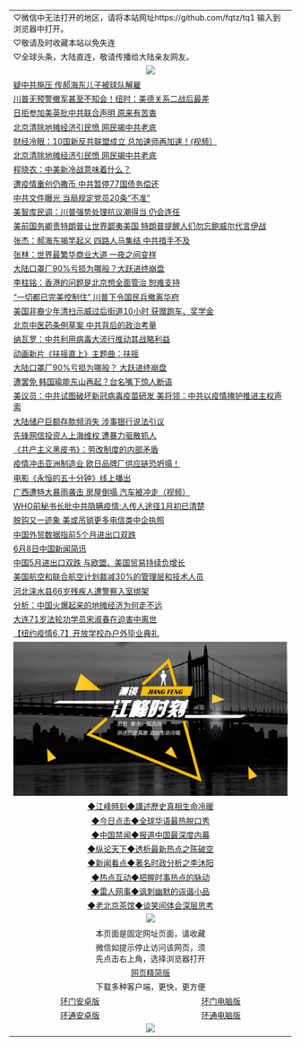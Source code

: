  <table>
 
<tr>
<td colspan="2" align=left>
♡微信中无法打开的地区，请将本站网址https://github.com/fqtz/tq1 输入到浏览器中打开。 
 </td>
</tr>
 <tr>
 <td colspan="2" align=left>
♡敬请及时收藏本站以免失连
 </td>
   <tr>
<td colspan="2" align=left>
♡全球头条，大陆直连，敬请传播给大陆亲友网友。
 </td>
</tr>


<tr>
    <td colspan="2" align=center><img src="https://cdn.jsdelivr.net/gh/gyoupiodf/im1/%E7%BD%91%E9%97%A8%E6%96%B0%E9%97%BB1.jpg"></td>
 </tr>

<tr><td colspan="2" align="left"><a href="https://qeb.xfthy.casa/?name=c1181747&key=xcyufvbtjvhwwrpc&from=gy2">疑中共施压 传郝海东儿子被球队解雇</a></td></tr>
<tr><td colspan="2" align="left"><a href="https://qeb.xfthy.casa/?name=c1181744&key=xcyufvbtjvhwwrpc&from=gy2">川普无预警撤军甚至不知会！纽时：美德关系二战后最差</a></td></tr>
<tr><td colspan="2" align="left"><a href="https://qeb.xfthy.casa/?name=c1181750&key=xcyufvbtjvhwwrpc&from=gy2">日拒参加美英批中共联合声明 原来有苦衷</a></td></tr>
<tr><td colspan="2" align="left"><a href="https://qeb.xfthy.casa/?name=c1181748&key=xcyufvbtjvhwwrpc&from=gy2">北京清除地摊经济引民愤 网民揭中共老底</a></td></tr>
<tr><td colspan="2" align="left"><a href="https://qeb.xfthy.casa/?name=c1181773&key=xcyufvbtjvhwwrpc&from=gy2">财经冷眼：10国新反共联盟成立  总加速师再加速！(视频）</a></td></tr>
<tr><td colspan="2" align="left"><a href="https://qeb.xfthy.casa/?name=c1181763&key=xcyufvbtjvhwwrpc&from=gy2">北京清除地摊经济引民愤 网民揭中共老底</a></td></tr>
<tr><td colspan="2" align="left"><a href="https://qeb.xfthy.casa/?name=c1181739&key=xcyufvbtjvhwwrpc&from=gy2">程晓农：中美新冷战意味着什么？</a></td></tr>
<tr><td colspan="2" align="left"><a href="https://qeb.xfthy.casa/?name=c1181761&key=xcyufvbtjvhwwrpc&from=gy2">遭疫情重创仍撒币 中共暂停77国债务偿还</a></td></tr>
<tr><td colspan="2" align="left"><a href="https://qeb.xfthy.casa/?name=c1181759&key=xcyufvbtjvhwwrpc&from=gy2">中共文件曝光 当局规定党员20条“不准”</a></td></tr>
<tr><td colspan="2" align="left"><a href="https://qeb.xfthy.casa/?name=c1181743&key=xcyufvbtjvhwwrpc&from=gy2">美智库民调：川普强势处理抗议潮得当 仍会连任</a></td></tr>
<tr><td colspan="2" align="left"><a href="https://qeb.xfthy.casa/?name=c1181755&key=xcyufvbtjvhwwrpc&from=gy2">美前国务卿责特朗普让世界鄙夷美国 特朗普提醒人们勿忘鲍威尔代言伊战</a></td></tr>
<tr><td colspan="2" align="left"><a href="https://qeb.xfthy.casa/?name=c1181779&key=xcyufvbtjvhwwrpc&from=gy2">张杰：郝海东揭竿起义 四路人马集结 中共措手不及</a></td></tr>
<tr><td colspan="2" align="left"><a href="https://qeb.xfthy.casa/?name=c1181740&key=xcyufvbtjvhwwrpc&from=gy2">张林：世界最繁华商业大道 一夜之间变样</a></td></tr>
<tr><td colspan="2" align="left"><a href="https://qeb.xfthy.casa/?name=c1181764&key=xcyufvbtjvhwwrpc&from=gy2">大陆口罩厂90%亏损为哪般？大跃进终崩盘</a></td></tr>
<tr><td colspan="2" align="left"><a href="https://qeb.xfthy.casa/?name=c1181757&key=xcyufvbtjvhwwrpc&from=gy2">李柱铭：香港的问题是北京想全面管治 恕难支持</a></td></tr>
<tr><td colspan="2" align="left"><a href="https://qeb.xfthy.casa/?name=c1181741&key=xcyufvbtjvhwwrpc&from=gy2">“一切都已完美控制住” 川普下令国民兵撤离华府</a></td></tr>
<tr><td colspan="2" align="left"><a href="https://qeb.xfthy.casa/?name=c1181749&key=xcyufvbtjvhwwrpc&from=gy2">美国非裔少年清扫示威过后街道10小时 获赠跑车、奖学金</a></td></tr>
<tr><td colspan="2" align="left"><a href="https://qeb.xfthy.casa/?name=c1181753&key=xcyufvbtjvhwwrpc&from=gy2">北京中医药条例草案 中共背后的政治考量</a></td></tr>
<tr><td colspan="2" align="left"><a href="https://qeb.xfthy.casa/?name=c1181752&key=xcyufvbtjvhwwrpc&from=gy2">纳瓦罗：中共利用病毒大流行推动其战略利益</a></td></tr>
<tr><td colspan="2" align="left"><a href="https://qeb.xfthy.casa/?name=c1181772&key=xcyufvbtjvhwwrpc&from=gy2">动画新片《扶摇直上》主题曲：扶摇</a></td></tr>
<tr><td colspan="2" align="left"><a href="https://qeb.xfthy.casa/?name=c1181746&key=xcyufvbtjvhwwrpc&from=gy2">大陆口罩厂90%亏损为哪般？ 大跃进终崩盘</a></td></tr>
<tr><td colspan="2" align="left"><a href="https://qeb.xfthy.casa/?name=c1181769&key=xcyufvbtjvhwwrpc&from=gy2">遭罢免 韩国瑜能东山再起？台名嘴下惊人断语</a></td></tr>
<tr><td colspan="2" align="left"><a href="https://qeb.xfthy.casa/?name=c1181754&key=xcyufvbtjvhwwrpc&from=gy2">美议员：中共试图破坏新冠病毒疫苗研发 美将领：中共以疫情掩护推进主权声索</a></td></tr>
<tr><td colspan="2" align="left"><a href="https://qeb.xfthy.casa/?name=c1181777&key=xcyufvbtjvhwwrpc&from=gy2">大陆储户巨额存款频消失 涉事银行说法引议</a></td></tr>
<tr><td colspan="2" align="left"><a href="https://qeb.xfthy.casa/?name=c1181765&key=xcyufvbtjvhwwrpc&from=gy2">先锋网信投资人上海维权 遭暴力驱散抓人</a></td></tr>
<tr><td colspan="2" align="left"><a href="https://qeb.xfthy.casa/?name=c1181760&key=xcyufvbtjvhwwrpc&from=gy2">《共产主义黑皮书》：劳改制度的内部矛盾</a></td></tr>
<tr><td colspan="2" align="left"><a href="https://qeb.xfthy.casa/?name=c1181742&key=xcyufvbtjvhwwrpc&from=gy2">疫情冲击亚洲制造业 欧日品牌厂供应链恐坍塌！</a></td></tr>
<tr><td colspan="2" align="left"><a href="https://qeb.xfthy.casa/?name=c1180488&key=xcyufvbtjvhwwrpc&from=gy2">电影《永恒的五十分钟》线上播出</a></td></tr>
<tr><td colspan="2" align="left"><a href="https://qeb.xfthy.casa/?name=c1181781&key=xcyufvbtjvhwwrpc&from=gy2">广西遭特大暴雨袭击  房屋倒塌  汽车被冲走（视频）</a></td></tr>
<tr><td colspan="2" align="left"><a href="https://qeb.xfthy.casa/?name=c1181778&key=xcyufvbtjvhwwrpc&from=gy2">WHO前秘书长批中共隐瞒疫情:人传人途径1月初已清楚</a></td></tr>
<tr><td colspan="2" align="left"><a href="https://qeb.xfthy.casa/?name=c1181762&key=xcyufvbtjvhwwrpc&from=gy2">脱钩又一迹象 美或吊销更多电信类中企执照</a></td></tr>
<tr><td colspan="2" align="left"><a href="https://qeb.xfthy.casa/?name=c1181756&key=xcyufvbtjvhwwrpc&from=gy2">中国外贸数据指前5个月进出口双跌</a></td></tr>
<tr><td colspan="2" align="left"><a href="https://qeb.xfthy.casa/?name=c1181780&key=xcyufvbtjvhwwrpc&from=gy2">6月8日中国新闻简讯</a></td></tr>
<tr><td colspan="2" align="left"><a href="https://qeb.xfthy.casa/?name=c1181774&key=xcyufvbtjvhwwrpc&from=gy2">中国5月进出口双跌 与欧盟、美国贸易持续负增长</a></td></tr>
<tr><td colspan="2" align="left"><a href="https://qeb.xfthy.casa/?name=c1181751&key=xcyufvbtjvhwwrpc&from=gy2">美国航空和联合航空计划裁减30%的管理层和技术人员</a></td></tr>
<tr><td colspan="2" align="left"><a href="https://qeb.xfthy.casa/?name=c1181771&key=xcyufvbtjvhwwrpc&from=gy2">河北涞水县66岁残疾人遭警察入室绑架</a></td></tr>
<tr><td colspan="2" align="left"><a href="https://qeb.xfthy.casa/?name=c1181776&key=xcyufvbtjvhwwrpc&from=gy2">分析：中国火爆起来的地摊经济为何走不远</a></td></tr>
<tr><td colspan="2" align="left"><a href="https://qeb.xfthy.casa/?name=c1181770&key=xcyufvbtjvhwwrpc&from=gy2">大连71岁法轮功学员宋淑春在迫害中离世</a></td></tr>
<tr><td colspan="2" align="left"><a href="https://qeb.xfthy.casa/?name=c1181768&key=xcyufvbtjvhwwrpc&from=gy2">【纽约疫情6.7】开放学校办户外毕业典礼</a></td></tr>

 <tr>
   <td colspan="2" align=center><img src="https://github.com/gyoupiodf/im1/blob/master/jf-1.jpg"></td>
  </tr>
   <tr>
   <td colspan="2" align=center> 
<a href="https://xdihm.casa/oo.aspx?name=c922850&key=sdxhftoyfkhpuaxy&from=gy2&tag=9877">◆江峰時刻◆講述歷史真相生命冷暖</a><br/>
    </td>
  </tr>
   <tr>
   <td colspan="2" align=center> 
<a href="https://xdihm.casa/oo.aspx?name=c816850&key=sdxhftoyfkhpuaxy&from=gy2&tag=9877">◆今日点击◆全球华语最热脱口秀</a><br/>
    </td>
  </tr>
  <tr>
  <td colspan="2" align=center>
<a href="https://xdihm.casa/oo.aspx?name=c816860&key=sdxhftoyfkhpuaxy&from=gy2&tag=99733110">◆中国禁闻◆报道中国最深度内幕</a><br/>
   </tr>
  <tr>
     <td colspan="2" align=center>
<a href="https://xdihm.casa/oo.aspx?name=c816855&key=sdxhftoyfkhpuaxy&from=gy2&tag=997110">◆纵论天下◆透析最新热点之陈破空</a><br/>
   </tr>
   <tr>
      <td colspan="2" align=center>
<a href="https://xdihm.casa/oo.aspx?name=c838308&key=sdxhftoyfkhpuaxy&from=gy2&tag=9973110">◆新闻看点◆著名时政分析之李沐阳</a><br/>
   </tr>
   <tr>
     <td colspan="2" align=center>
<a href="https://xdihm.casa/oo.aspx?name=c816852&key=sdxhftoyfkhpuaxy&from=gy2&tag=9733110">◆热点互动◆把握时事热点的脉动</a><br/>
   </tr>
   <tr>
      <td colspan="2" align=center>
<a href="https://xdihm.casa/oo.aspx?name=c816694&key=sdxhftoyfkhpuaxy&from=gy2&tag=93310">◆雷人网事◆讽刺幽默的诙谐小品</a><br/>
   </tr>
   <tr>
    <td colspan="2" align=center>
<a href="https://xdihm.casa/oo.aspx?name=c816650&key=sdxhftoyfkhpuaxy&from=gy2&tag=9973110">◆老北京茶馆◆谈笑间体会深层思考</a><br/>
   </tr>

  <tr>
    <td colspan="2" align="center"><img src="https://cdn.jsdelivr.net/gh/opipe/up/oGate65.jpg"/></td>
  </tr>
  <tr>
    <td colspan="2" align="center">本页面是固定网址页面，请收藏</td>
  <tr>
  <tr>
    <td colspan="2" align="center">微信如提示停止访问该网页，须<br/>先点击右上角，选择浏览器打开</td>
  <tr>
  <tr>
    <td colspan="2" align="center"><a href="https://gitcdn.xyz/cdn/otiny/up/master/show004.htm">网页精简版</a></td>
  </tr>
  <tr>
    <td colspan="2" align="center">下载多种客户端，更快，更方便</td>
  <tr>
  <tr>
    <td align="center"><a href="https://cdn.jsdelivr.net/gh/opipe/up/oGatea.apk">环门安卓版</a></td>
    <td align="center"><a href="https://cdn.jsdelivr.net/gh/opipe/up/oGate.zip">环门电脑版</a></td>
  </tr>
  <tr>
    <td align="center"><a href="https://cdn.jsdelivr.net/gh/opipe/up/oPipe.apk">环通安卓版</a></td>
    <td align="center"><a href="https://raw.githubusercontent.com/opipe/up/master/oPipe.zip">环通电脑版</a></td>
  </tr>
  <tr>
    <td colspan="2" align="center"><img src="https://cdn.jsdelivr.net/gh/opipe/up/oGate640.jpg"/></td>
  </tr>
</table>
